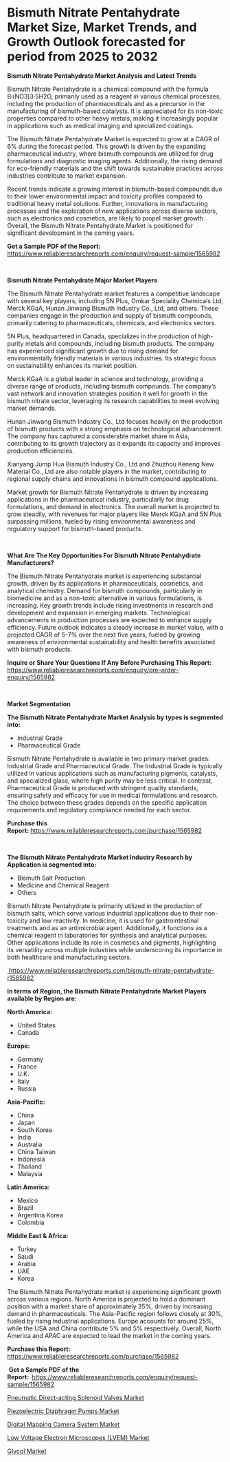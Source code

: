 <p><h1>Bismuth Nitrate Pentahydrate Market Size, Market Trends, and Growth Outlook forecasted for period from 2025 to 2032</h1></p><p><strong>Bismuth Nitrate Pentahydrate Market Analysis and Latest Trends</strong></p>
<p><p>Bismuth Nitrate Pentahydrate is a chemical compound with the formula Bi(NO3)3·5H2O, primarily used as a reagent in various chemical processes, including the production of pharmaceuticals and as a precursor in the manufacturing of bismuth-based catalysts. It is appreciated for its non-toxic properties compared to other heavy metals, making it increasingly popular in applications such as medical imaging and specialized coatings.</p><p>The Bismuth Nitrate Pentahydrate Market is expected to grow at a CAGR of 6% during the forecast period. This growth is driven by the expanding pharmaceutical industry, where bismuth compounds are utilized for drug formulations and diagnostic imaging agents. Additionally, the rising demand for eco-friendly materials and the shift towards sustainable practices across industries contribute to market expansion.</p><p>Recent trends indicate a growing interest in bismuth-based compounds due to their lower environmental impact and toxicity profiles compared to traditional heavy metal solutions. Further, innovations in manufacturing processes and the exploration of new applications across diverse sectors, such as electronics and cosmetics, are likely to propel market growth. Overall, the Bismuth Nitrate Pentahydrate Market is positioned for significant development in the coming years.</p></p>
<p><strong>Get a Sample PDF of the Report:&nbsp;</strong> <a href="https://www.reliableresearchreports.com/enquiry/request-sample/1565982?utm_campaign=3545&utm_medium=2&utm_source=Github&utm_content=ia&utm_term=31032025&utm_id=bismuth-nitrate-pentahydrate">https://www.reliableresearchreports.com/enquiry/request-sample/1565982</a></p>
<p>&nbsp;</p>
<p><strong>Bismuth Nitrate Pentahydrate Major Market Players</strong></p>
<p><p>The Bismuth Nitrate Pentahydrate market features a competitive landscape with several key players, including 5N Plus, Omkar Speciality Chemicals Ltd, Merck KGaA, Hunan Jinwang Bismuth Industry Co., Ltd, and others. These companies engage in the production and supply of bismuth compounds, primarily catering to pharmaceuticals, chemicals, and electronics sectors.</p><p>5N Plus, headquartered in Canada, specializes in the production of high-purity metals and compounds, including bismuth products. The company has experienced significant growth due to rising demand for environmentally friendly materials in various industries. Its strategic focus on sustainability enhances its market position.</p><p>Merck KGaA is a global leader in science and technology, providing a diverse range of products, including bismuth compounds. The company’s vast network and innovation strategies position it well for growth in the bismuth nitrate sector, leveraging its research capabilities to meet evolving market demands.</p><p>Hunan Jinwang Bismuth Industry Co., Ltd focuses heavily on the production of bismuth products with a strong emphasis on technological advancement. The company has captured a considerable market share in Asia, contributing to its growth trajectory as it expands its capacity and improves production efficiencies.</p><p>Xianyang Jump Hua Bismuth Industry Co., Ltd and Zhuzhou Keneng New Material Co., Ltd are also notable players in the market, contributing to regional supply chains and innovations in bismuth compound applications.</p><p>Market growth for Bismuth Nitrate Pentahydrate is driven by increasing applications in the pharmaceutical industry, particularly for drug formulations, and demand in electronics. The overall market is projected to grow steadily, with revenues for major players like Merck KGaA and 5N Plus surpassing millions, fueled by rising environmental awareness and regulatory support for bismuth-based products.</p></p>
<p>&nbsp;</p>
<p><strong>What Are The Key Opportunities For Bismuth Nitrate Pentahydrate Manufacturers?</strong></p>
<p><p>The Bismuth Nitrate Pentahydrate market is experiencing substantial growth, driven by its applications in pharmaceuticals, cosmetics, and analytical chemistry. Demand for bismuth compounds, particularly in biomedicine and as a non-toxic alternative in various formulations, is increasing. Key growth trends include rising investments in research and development and expansion in emerging markets. Technological advancements in production processes are expected to enhance supply efficiency. Future outlook indicates a steady increase in market value, with a projected CAGR of 5-7% over the next five years, fueled by growing awareness of environmental sustainability and health benefits associated with bismuth products.</p></p>
<p><strong>Inquire or Share Your Questions If Any Before Purchasing This Report:</strong> <a href="https://www.reliableresearchreports.com/enquiry/pre-order-enquiry/1565982?utm_campaign=3545&utm_medium=2&utm_source=Github&utm_content=ia&utm_term=31032025&utm_id=bismuth-nitrate-pentahydrate">https://www.reliableresearchreports.com/enquiry/pre-order-enquiry/1565982</a></p>
<p>&nbsp;</p>
<p><strong>Market Segmentation</strong></p>
<p><strong>The Bismuth Nitrate Pentahydrate Market Analysis by types is segmented into:</strong></p>
<p><ul><li>Industrial Grade</li><li>Pharmaceutical Grade</li></ul></p>
<p><p>Bismuth Nitrate Pentahydrate is available in two primary market grades: Industrial Grade and Pharmaceutical Grade. The Industrial Grade is typically utilized in various applications such as manufacturing pigments, catalysts, and specialized glass, where high purity may be less critical. In contrast, Pharmaceutical Grade is produced with stringent quality standards, ensuring safety and efficacy for use in medical formulations and research. The choice between these grades depends on the specific application requirements and regulatory compliance needed for each sector.</p></p>
<p><strong>Purchase this Report:&nbsp;</strong><a href="https://www.reliableresearchreports.com/purchase/1565982?utm_campaign=3545&utm_medium=2&utm_source=Github&utm_content=ia&utm_term=31032025&utm_id=bismuth-nitrate-pentahydrate">https://www.reliableresearchreports.com/purchase/1565982</a></p>
<p>&nbsp;</p>
<p><strong>The Bismuth Nitrate Pentahydrate Market Industry Research by Application is segmented into:</strong></p>
<p><ul><li>Bismuth Salt Production</li><li>Medicine and Chemical Reagent</li><li>Others</li></ul></p>
<p><p>Bismuth Nitrate Pentahydrate is primarily utilized in the production of bismuth salts, which serve various industrial applications due to their non-toxicity and low reactivity. In medicine, it is used for gastrointestinal treatments and as an antimicrobial agent. Additionally, it functions as a chemical reagent in laboratories for synthesis and analytical purposes. Other applications include its role in cosmetics and pigments, highlighting its versatility across multiple industries while underscoring its importance in both healthcare and manufacturing sectors.</p></p>
<p><a href="https://www.reliableresearchreports.com/bismuth-nitrate-pentahydrate-r1565982?utm_campaign=3545&utm_medium=2&utm_source=Github&utm_content=ia&utm_term=31032025&utm_id=bismuth-nitrate-pentahydrate">&nbsp;https://www.reliableresearchreports.com/bismuth-nitrate-pentahydrate-r1565982</a></p>
<p><strong>In terms of Region, the Bismuth Nitrate Pentahydrate Market Players available by Region are:</strong></p>
<p>
    <p> <strong> North America: </strong>
        <ul>
            <li>United States</li>
            <li>Canada</li>
        </ul>
        </p> 
    <p> <strong> Europe: </strong>
        <ul>
            <li>Germany</li>
            <li>France</li>
            <li>U.K.</li>
            <li>Italy</li>
            <li>Russia</li>
        </ul>
        </p> 
    <p> <strong> Asia-Pacific: </strong>
        <ul>
            <li>China</li>
            <li>Japan</li>
            <li>South Korea</li>
            <li>India</li>
            <li>Australia</li>
            <li>China Taiwan</li>
            <li>Indonesia</li>
            <li>Thailand</li>
            <li>Malaysia</li>
        </ul>
        </p> 
    <p> <strong> Latin America: </strong>
        <ul>
            <li>Mexico</li>
            <li>Brazil</li>
            <li>Argentina Korea</li>
            <li>Colombia</li>
        </ul>
        </p> 
    <p> <strong> Middle East & Africa: </strong>
        <ul>
            <li>Turkey</li>
            <li>Saudi</li>
            <li>Arabia</li>
            <li>UAE</li>
            <li>Korea</li>
        </ul>
    </p>
    </p>
<p><p>The Bismuth Nitrate Pentahydrate market is experiencing significant growth across various regions. North America is projected to hold a dominant position with a market share of approximately 35%, driven by increasing demand in pharmaceuticals. The Asia-Pacific region follows closely at 30%, fueled by rising industrial applications. Europe accounts for around 25%, while the USA and China contribute 5% and 5% respectively. Overall, North America and APAC are expected to lead the market in the coming years.</p></p>
<p><strong>Purchase this Report: </strong><a href="https://www.reliableresearchreports.com/purchase/1565982?utm_campaign=3545&utm_medium=2&utm_source=Github&utm_content=ia&utm_term=31032025&utm_id=bismuth-nitrate-pentahydrate">https://www.reliableresearchreports.com/purchase/1565982</a></p>
<p>&nbsp;<strong>Get a Sample PDF of the Report:&nbsp;&nbsp;</strong><a href="https://www.reliableresearchreports.com/enquiry/request-sample/1565982?utm_campaign=3545&utm_medium=2&utm_source=Github&utm_content=ia&utm_term=31032025&utm_id=bismuth-nitrate-pentahydrate">https://www.reliableresearchreports.com/enquiry/request-sample/1565982</a></p>
<p><strong></strong></p>
<p><p><a href="https://www.linkedin.com/pulse/aligning-strategies-growth-pneumatic-direct-acting-solenoid-80mtf?utm_campaign=3545&utm_medium=2&utm_source=Github&utm_content=ia&utm_term=31032025&utm_id=bismuth-nitrate-pentahydrate">Pneumatic Direct-acting Solenoid Valves Market</a></p><p><a href="https://www.linkedin.com/pulse/piezoelectric-diaphragm-pumps-market-structure-size-analysis-6qo5f?utm_campaign=3545&utm_medium=2&utm_source=Github&utm_content=ia&utm_term=31032025&utm_id=bismuth-nitrate-pentahydrate">Piezoelectric Diaphragm Pumps Market</a></p><p><a href="https://www.linkedin.com/pulse/digital-mapping-camera-system-market-2025-2032-applications-pqkjf?utm_campaign=3545&utm_medium=2&utm_source=Github&utm_content=ia&utm_term=31032025&utm_id=bismuth-nitrate-pentahydrate">Digital Mapping Camera System Market</a></p><p><a href="https://www.linkedin.com/pulse/market-revenue-forecast-low-voltage-electron-microscopes-vnrwf?utm_campaign=3545&utm_medium=2&utm_source=Github&utm_content=ia&utm_term=31032025&utm_id=bismuth-nitrate-pentahydrate">Low Voltage Electron Microscopes (LVEM) Market</a></p><p><a href="https://github.com/karydacamu/Market-Research-Report-List-1/blob/main/glycol-market.md?utm_campaign=3545&utm_medium=2&utm_source=Github&utm_content=ia&utm_term=31032025&utm_id=bismuth-nitrate-pentahydrate">Glycol Market</a></p></p>